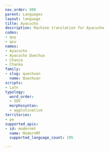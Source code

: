 ```yaml
---
nav_order: 999
parent: Languages
layout: language
title: Ayacucho
description: Machine translation for Ayacucho
codes:
- quy
- qxu
names:
- Ayacucho
- Ayacucho Quechua
- Chanca
- Chanka
family:
- slug: quechuan
  name: Quechuan
scripts:
- Latn
typology:
  word_order:
  - SOV
  morphosyntax:
  - agglutinative
territories:
- pe
supported_apis:
- id: modernmt
  name: ModernMT
  supported_language_count: 195

---
```



